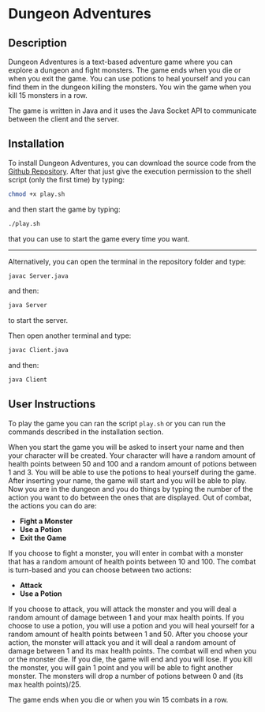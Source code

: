 # Dungeon Adventures

## Description

Dungeon Adventures is a text-based adventure game where you can explore a dungeon and fight monsters.
The game ends when you die or when you exit the game.
You can use potions to heal yourself and you can find them in the dungeon killing the monsters.
You win the game when you kill 15 monsters in a row.

The game is written in Java and it uses the Java Socket API to communicate between the client and the server.

## Installation

To install Dungeon Adventures, you can download the source code from the [Github Repository](https://github.com/lorenzobandini/Dungeon_Adventures).
After that just give the execution permission to the shell script (only the first time) by typing:

```sh
chmod +x play.sh
```

and then start the game by typing:

```sh
./play.sh
```

that you can use to start the game every time you want.

---

Alternatively, you can open the terminal in the repository folder and type:

```sh
javac Server.java
```

and then:

```sh
java Server
```

to start the server.

Then open another terminal and type:

```sh
javac Client.java
```

and then:

```sh
java Client
```

## User Instructions

To play the game you can ran the script `play.sh` or you can run the commands described in the installation section.

When you start the game you will be asked to insert your name and then your character will be created.
Your character will have a random amount of health points between 50 and 100 and a random amount of potions between 1 and 3.
You will be able to use the potions to heal yourself during the game.
After inserting your name, the game will start and you will be able to play.
Now you are in the dungeon and you do things by typing the number of the action you want to do between the ones that are displayed.
Out of combat, the actions you can do are:

- **Fight a Monster**
- **Use a Potion**
- **Exit the Game**

If you choose to fight a monster, you will enter in combat with a monster that has a random amount of health points between 10 and 100.
The combat is turn-based and you can choose between two actions:

- **Attack**
- **Use a Potion**

If you choose to attack, you will attack the monster and you will deal a random amount of damage between 1 and your max health points.
If you choose to use a potion, you will use a potion and you will heal yourself for a random amount of health points between 1 and 50.
After you choose your action, the monster will attack you and it will deal a random amount of damage between 1 and its max health points.
The combat will end when you or the monster die.
If you die, the game will end and you will lose.
If you kill the monster, you will gain 1 point and you will be able to fight another monster.
The monsters will drop a number of potions between 0 and (its max health points)/25.

The game ends when you die or when you win 15 combats in a row.
